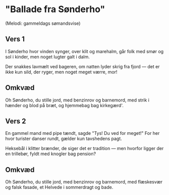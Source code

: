 # "Ballade fra Sønderho"
(Melodi: gammeldags sømandsvise)

## Vers 1
I Sønderho hvor vinden synger,
over klit og marehalm,
går folk med smør og sol i kinder,
men noget lugter galt i dalm.

Der snakkes lavmælt ved bageren,
om natten lyder skrig fra fjord —
det er ikke kun sild, der ryger,
men noget meget værre, mor!

## Omkvæd
Oh Sønderho, du stille jord,
med benzinrov og barnemord,
med strik i hænder og blod på bræt,
og hjemmebag bag kirkegærd'.

## Vers 2
En gammel mand med pipe tændt,
sagde "Tys! Du ved for meget!"
For her hvor turister danser rundt,
gælder kun tavshedens pagt.

Heksebål i klitter brænder,
de siger det er tradition —
men hvorfor ligger der en trillebør,
fyldt med knogler bag pension?

## Omkvæd
Oh Sønderho, du stille jord,
med benzinrov og barnemord,
med flæskesvær og falsk fasade,
et Helvede i sommerdragt og bade.

